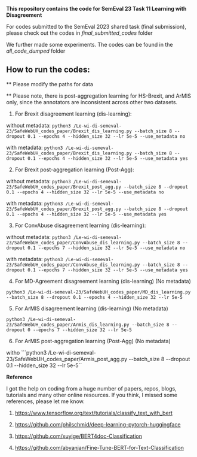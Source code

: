 **This repository contains the code for SemEval 23 Task 11 Learning with Disagreement**


For codes submitted to the SemEval 2023 shared task (final submission), please check out the codes in *final_submitted_codes* folder

We further made some experiments. The codes can be found in the *all_code_dumped* folder


## How to run the codes:

** Please modify the paths for data

** Please note, there is post-aggregation learning for HS-Brexit, and ArMIS only, since the annotators are inconsistent across other two datasets. 

1. For Brexit disagreement learning (dis-learning):

without metadata: ```python3 /Le-wi-di-semeval-23/SafeWebUH_codes_paper/Brexit_dis_learning.py --batch_size 8 --dropout 0.1 --epochs 4 --hidden_size 32 --lr 5e-5 --use_metadata no```

with metadata: ```python3 /Le-wi-di-semeval-23/SafeWebUH_codes_paper/Brexit_dis_learning.py --batch_size 8 --dropout 0.1 --epochs 4 --hidden_size 32 --lr 5e-5 --use_metadata yes```

2. For Brexit post-aggregation learning (Post-Agg):

without metadata: ```python3 /Le-wi-di-semeval-23/SafeWebUH_codes_paper/Brexit_post_agg.py --batch_size 8 --dropout 0.1 --epochs 4 --hidden_size 32 --lr 5e-5 --use_metadata no```

with metadata: ```python3 /Le-wi-di-semeval-23/SafeWebUH_codes_paper/Brexit_post_agg.py --batch_size 8 --dropout 0.1 --epochs 4 --hidden_size 32 --lr 5e-5 --use_metadata yes```

3. For ConvAbuse  disagreement learning (dis-learning):  

without metadata: ```python3 /Le-wi-di-semeval-23/SafeWebUH_codes_paper/ConvAbuse_dis_learning.py --batch_size 8 --dropout 0.1 --epochs 7 --hidden_size 32 --lr 5e-5 --use_metadata no```

with metadata: ```python3 /Le-wi-di-semeval-23/SafeWebUH_codes_paper/ConvAbuse_dis_learning.py --batch_size 8 --dropout 0.1 --epochs 7 --hidden_size 32 --lr 5e-5 --use_metadata yes```

4. For MD-Agreement disagreement learning (dis-learning) (No metadata)

```python3 /Le-wi-di-semeval-23/SafeWebUH_codes_paper/MD_dis_learning.py --batch_size 8 --dropout 0.1 --epochs 4 --hidden_size 32 --lr 5e-5```

5. For ArMIS disagreement learning (dis-learning) (No metadata)

```python3 /Le-wi-di-semeval-23/SafeWebUH_codes_paper/Armis_dis_learning.py --batch_size 8 --dropout 0 --epochs 7 --hidden_size 32 --lr 5e-5```

6. For ArMIS post-aggregation learning (Post-Agg) (No metadata)

witho ```python3 /Le-wi-di-semeval-23/SafeWebUH_codes_paper/Armis_post_agg.py --batch_size 8 --dropout 0.1 --hidden_size 32 --lr 5e-5``


**Reference**

I got the help on coding from a huge number of papers, repos, blogs, tutorials and many other online resources. If you think, I missed some references, please let me know. 

1. https://www.tensorflow.org/text/tutorials/classify_text_with_bert

2. https://github.com/philschmid/deep-learning-pytorch-huggingface

3. https://github.com/xuyige/BERT4doc-Classification

4. https://github.com/abyanjan/Fine-Tune-BERT-for-Text-Classification
